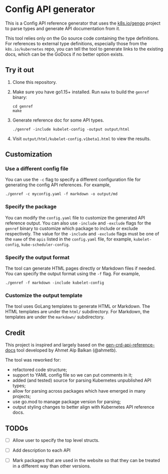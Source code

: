 # Config API generator

This is a Config API reference generator that uses the
[k8s.io/gengo](https://godoc.org/k8s.io/gengo) project to parse types and
generate API documentation from it.

This tool relies only on the Go source code containing the type definitions.
For references to external type definitions, especially those from the
`k8s.io/kubernetes` repo, you can tell the tool to generate links to the
existing docs, which can be the GoDocs if no better option exists.

## Try it out

1. Clone this repository.

2. Make sure you have go1.15+ installed. Run `make` to build the `genref`
   binary:

   ```
   cd genref
   make
   ```

3. Generate reference doc for some API types.

   ```shell
   ./genref -include kubelet-config -output output/html
   ```

4. Visit `output/html/kubelet-config.v1beta1.html` to view the results.

## Customization

### Use a different config file

You can use the `-c` flag to specify a different configuration file for
generating the config API references. For example,

```shell
./genref -c myconfig.yaml -f markdown -o output/md
```

### Specify the package

You can modify the `config.yaml` file to customize the generated API
reference output.
You can also use `-include` and `-exclude` flags for the `genref` binary
to customize which package to include or exclude respectively.
The value for the `-include` and `-exclude` flags must be one of the
`name` of the `apis` listed in the `config.yaml` file, for example,
`kubelet-config`, `kube-scheduler-config`.

### Specify the output format

The tool can generate HTML pages directly or Markdown files if needed.
You can specify the output format using the `-f` flag. For example,

```shell
./genref -f markdown -include kubelet-config
```

### Customize the output template

The tool uses GoLang templates to generate HTML or Markdown.  The HTML
templates are under the `html/` subdirectory.  For Markdown, the templates are
under the `markdown/` subdirectory.

## Credit

This project is inspired and largely based on the
[gen-crd-api-reference-docs](https://github.com/ahmetb/gen-crd-api-reference-docs)
tool developed by Ahmet Alp Balkan (@ahmetb).

The tool was reworked for:

- refactored code structure;
- support to YAML config file so we can put comments in it;
- added (and tested) source for parsing Kubernetes unpublished API types;
- allow for parsing across packages which have emerged in many projects;
- use go.mod to manage package version for parsing;
- output styling changes to better align with Kubernetes API reference docs.

## TODOs

- [ ] Allow user to specify the top level structs.
- [ ] Add description to each API
- [ ] Mark packages that are used in the website so that they can be
      treated in a different way than other versions.

